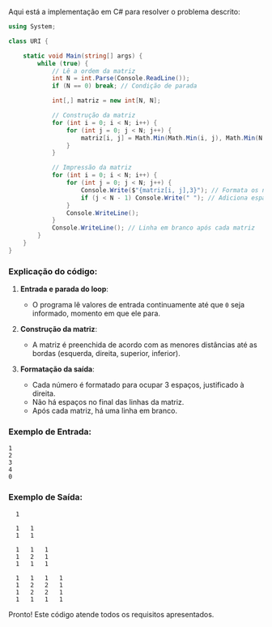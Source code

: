 Aqui está a implementação em C# para resolver o problema descrito:

```csharp
using System;

class URI {

    static void Main(string[] args) {
        while (true) {
            // Lê a ordem da matriz
            int N = int.Parse(Console.ReadLine());
            if (N == 0) break; // Condição de parada

            int[,] matriz = new int[N, N];

            // Construção da matriz
            for (int i = 0; i < N; i++) {
                for (int j = 0; j < N; j++) {
                    matriz[i, j] = Math.Min(Math.Min(i, j), Math.Min(N - i - 1, N - j - 1)) + 1;
                }
            }

            // Impressão da matriz
            for (int i = 0; i < N; i++) {
                for (int j = 0; j < N; j++) {
                    Console.Write($"{matriz[i, j],3}"); // Formata os números à direita
                    if (j < N - 1) Console.Write(" "); // Adiciona espaço entre os números
                }
                Console.WriteLine();
            }
            Console.WriteLine(); // Linha em branco após cada matriz
        }
    }
}
```

### Explicação do código:
1. **Entrada e parada do loop**: 
   - O programa lê valores de entrada continuamente até que `0` seja informado, momento em que ele para.

2. **Construção da matriz**:
   - A matriz é preenchida de acordo com as menores distâncias até as bordas (esquerda, direita, superior, inferior).

3. **Formatação da saída**:
   - Cada número é formatado para ocupar 3 espaços, justificado à direita.
   - Não há espaços no final das linhas da matriz.
   - Após cada matriz, há uma linha em branco.

### Exemplo de Entrada:
```
1
2
3
4
0
```

### Exemplo de Saída:
```
  1

  1   1
  1   1

  1   1   1
  1   2   1
  1   1   1

  1   1   1   1
  1   2   2   1
  1   2   2   1
  1   1   1   1
```

Pronto! Este código atende todos os requisitos apresentados.